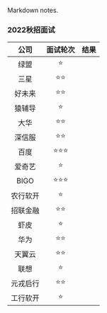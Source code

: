 Markdown notes.

### 2022秋招面试

|   公司   |      面试轮次      | 结果 |
| :------: | :----------------: | :--: |
|   绿盟   |       :star:       |      |
|   三星   |    :star::star:    |      |
|  好未来  |    :star::star:    |      |
|  猿辅导  |       :star:       |      |
|   大华   |    :star::star:    |      |
|  深信服  |    :star::star:    |      |
|   百度   | :star::star::star: |      |
|  爱奇艺  |       :star:       |      |
|   BIGO   | :star::star::star: |      |
| 农行软开 |       :star:       |      |
| 招联金融 |    :star::star:    |      |
|   虾皮   |       :star:       |      |
|   华为   |    :star::star:    |      |
|  天翼云  |    :star::star:    |      |
|   联想   |       :star:       |      |
| 元戎启行 |    :star::star:    |      |
| 工行软开 |       :star:       |      |

